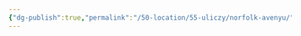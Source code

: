 ```yaml
---
{"dg-publish":true,"permalink":"/50-location/55-uliczy/norfolk-avenyu/","tags":["локация/улица"]}
---
```



